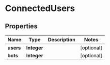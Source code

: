 
# ConnectedUsers

## Properties
Name | Type | Description | Notes
------------ | ------------- | ------------- | -------------
**users** | **Integer** |  |  [optional]
**bots** | **Integer** |  |  [optional]



